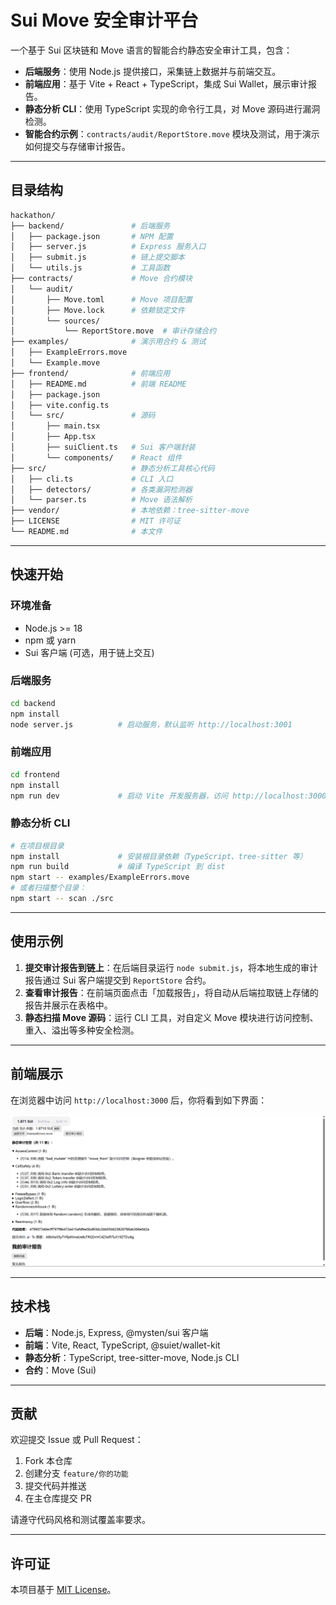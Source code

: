 # Sui Move 安全审计平台

一个基于 Sui 区块链和 Move 语言的智能合约静态安全审计工具，包含：

- **后端服务**：使用 Node.js 提供接口，采集链上数据并与前端交互。
- **前端应用**：基于 Vite + React + TypeScript，集成 Sui Wallet，展示审计报告。
- **静态分析 CLI**：使用 TypeScript 实现的命令行工具，对 Move 源码进行漏洞检测。
- **智能合约示例**：`contracts/audit/ReportStore.move` 模块及测试，用于演示如何提交与存储审计报告。

---

## 目录结构
```bash
hackathon/
├── backend/               # 后端服务
│   ├── package.json       # NPM 配置
│   ├── server.js          # Express 服务入口
│   ├── submit.js          # 链上提交脚本
│   └── utils.js           # 工具函数
├── contracts/             # Move 合约模块
│   └── audit/
│       ├── Move.toml      # Move 项目配置
│       ├── Move.lock      # 依赖锁定文件
│       └── sources/
│           └── ReportStore.move  # 审计存储合约
├── examples/              # 演示用合约 & 测试
│   ├── ExampleErrors.move
│   └── Example.move
├── frontend/              # 前端应用
│   ├── README.md          # 前端 README
│   ├── package.json
│   ├── vite.config.ts
│   └── src/               # 源码
│       ├── main.tsx
│       ├── App.tsx
│       ├── suiClient.ts   # Sui 客户端封装
│       └── components/    # React 组件
├── src/                   # 静态分析工具核心代码
│   ├── cli.ts             # CLI 入口
│   ├── detectors/         # 各类漏洞检测器
│   └── parser.ts          # Move 语法解析
├── vendor/                # 本地依赖：tree-sitter-move
├── LICENSE                # MIT 许可证
└── README.md              # 本文件
```

---

## 快速开始

### 环境准备
- Node.js >= 18
- npm 或 yarn
- Sui 客户端 (可选，用于链上交互)

### 后端服务
```bash
cd backend
npm install
node server.js          # 启动服务，默认监听 http://localhost:3001
```

### 前端应用
```bash
cd frontend
npm install
npm run dev             # 启动 Vite 开发服务器，访问 http://localhost:3000
```

### 静态分析 CLI
```bash
# 在项目根目录
npm install             # 安装根目录依赖（TypeScript、tree-sitter 等）
npm run build           # 编译 TypeScript 到 dist
npm start -- examples/ExampleErrors.move
# 或者扫描整个目录：
npm start -- scan ./src
```

---

## 使用示例

1. **提交审计报告到链上**：在后端目录运行 `node submit.js`，将本地生成的审计报告通过 Sui 客户端提交到 `ReportStore` 合约。
2. **查看审计报告**：在前端页面点击「加载报告」，将自动从后端拉取链上存储的报告并展示在表格中。
3. **静态扫描 Move 源码**：运行 CLI 工具，对自定义 Move 模块进行访问控制、重入、溢出等多种安全检测。

---

## 前端展示

在浏览器中访问 `http://localhost:3000` 后，你将看到如下界面：

![前端审计报告页面](https://raw.githubusercontent.com/A1LinLin1/blog-images/main/hackathon.png)

---

## 技术栈
- **后端**：Node.js, Express, @mysten/sui 客户端
- **前端**：Vite, React, TypeScript, @suiet/wallet-kit
- **静态分析**：TypeScript, tree-sitter-move, Node.js CLI
- **合约**：Move (Sui)

---

## 贡献
欢迎提交 Issue 或 Pull Request：
1. Fork 本仓库
2. 创建分支 `feature/你的功能`
3. 提交代码并推送
4. 在主仓库提交 PR

请遵守代码风格和测试覆盖率要求。

---

## 许可证
本项目基于 [MIT License](LICENSE)。


